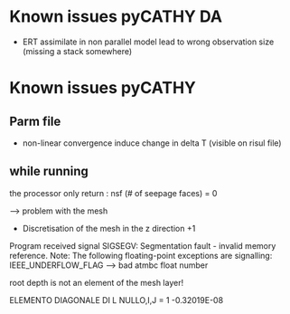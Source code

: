 # Known issues pyCATHY DA

- ERT assimilate in non parallel model lead to wrong observation size (missing a stack somewhere)


# Known issues pyCATHY


## Parm file
- non-linear convergence induce change in delta T (visible on risul file)


## while running

the processor only return :  nsf  (# of seepage faces)               =      0

--> problem with the mesh
- Discretisation of the mesh in the z direction +1



Program received signal SIGSEGV: Segmentation fault - invalid memory reference.
Note: The following floating-point exceptions are signalling: IEEE_UNDERFLOW_FLAG
--> bad atmbc float number



root depth is not an element of the mesh layer!


 ELEMENTO DIAGONALE DI L NULLO,I,J =    1      -0.32019E-08
 
 
